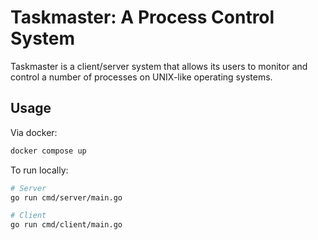 # Taskmaster: A Process Control System

Taskmaster is a client/server system that allows its users to monitor and control a number of processes on UNIX-like operating systems.

## Usage

Via docker:
```bash
docker compose up
```

To run locally:

```bash
# Server
go run cmd/server/main.go
```

```bash
# Client
go run cmd/client/main.go
```
